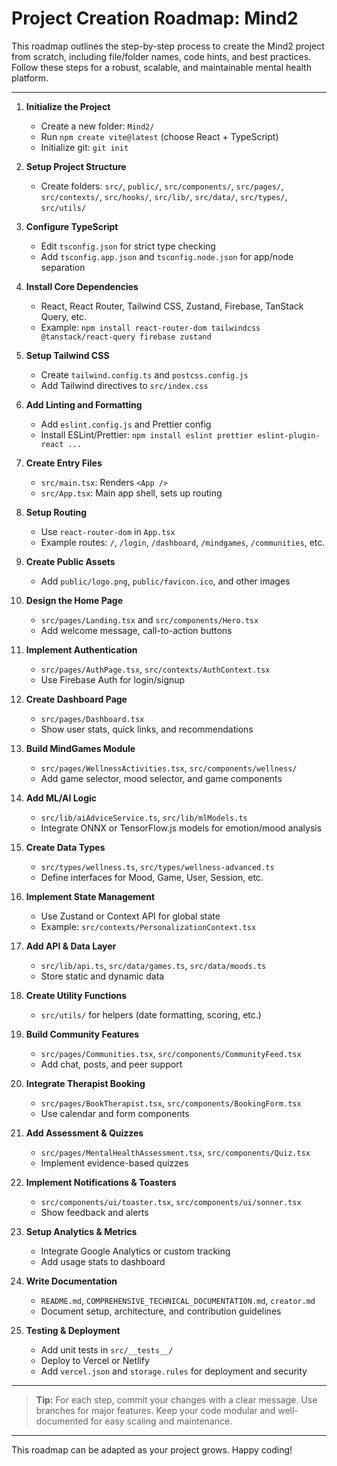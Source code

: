 # Project Creation Roadmap: Mind2

This roadmap outlines the step-by-step process to create the Mind2 project from scratch, including file/folder names, code hints, and best practices. Follow these steps for a robust, scalable, and maintainable mental health platform.

---

1. **Initialize the Project**

   - Create a new folder: `Mind2/`
   - Run `npm create vite@latest` (choose React + TypeScript)
   - Initialize git: `git init`

2. **Setup Project Structure**

   - Create folders: `src/`, `public/`, `src/components/`, `src/pages/`, `src/contexts/`, `src/hooks/`, `src/lib/`, `src/data/`, `src/types/`, `src/utils/`

3. **Configure TypeScript**

   - Edit `tsconfig.json` for strict type checking
   - Add `tsconfig.app.json` and `tsconfig.node.json` for app/node separation

4. **Install Core Dependencies**

   - React, React Router, Tailwind CSS, Zustand, Firebase, TanStack Query, etc.
   - Example: `npm install react-router-dom tailwindcss @tanstack/react-query firebase zustand`

5. **Setup Tailwind CSS**

   - Create `tailwind.config.ts` and `postcss.config.js`
   - Add Tailwind directives to `src/index.css`

6. **Add Linting and Formatting**

   - Add `eslint.config.js` and Prettier config
   - Install ESLint/Prettier: `npm install eslint prettier eslint-plugin-react ...`

7. **Create Entry Files**

   - `src/main.tsx`: Renders `<App />`
   - `src/App.tsx`: Main app shell, sets up routing

8. **Setup Routing**

   - Use `react-router-dom` in `App.tsx`
   - Example routes: `/`, `/login`, `/dashboard`, `/mindgames`, `/communities`, etc.

9. **Create Public Assets**

   - Add `public/logo.png`, `public/favicon.ico`, and other images

10. **Design the Home Page**

    - `src/pages/Landing.tsx` and `src/components/Hero.tsx`
    - Add welcome message, call-to-action buttons

11. **Implement Authentication**

    - `src/pages/AuthPage.tsx`, `src/contexts/AuthContext.tsx`
    - Use Firebase Auth for login/signup

12. **Create Dashboard Page**

    - `src/pages/Dashboard.tsx`
    - Show user stats, quick links, and recommendations

13. **Build MindGames Module**

    - `src/pages/WellnessActivities.tsx`, `src/components/wellness/`
    - Add game selector, mood selector, and game components

14. **Add ML/AI Logic**

    - `src/lib/aiAdviceService.ts`, `src/lib/mlModels.ts`
    - Integrate ONNX or TensorFlow.js models for emotion/mood analysis

15. **Create Data Types**

    - `src/types/wellness.ts`, `src/types/wellness-advanced.ts`
    - Define interfaces for Mood, Game, User, Session, etc.

16. **Implement State Management**

    - Use Zustand or Context API for global state
    - Example: `src/contexts/PersonalizationContext.tsx`

17. **Add API & Data Layer**

    - `src/lib/api.ts`, `src/data/games.ts`, `src/data/moods.ts`
    - Store static and dynamic data

18. **Create Utility Functions**

    - `src/utils/` for helpers (date formatting, scoring, etc.)

19. **Build Community Features**

    - `src/pages/Communities.tsx`, `src/components/CommunityFeed.tsx`
    - Add chat, posts, and peer support

20. **Integrate Therapist Booking**

    - `src/pages/BookTherapist.tsx`, `src/components/BookingForm.tsx`
    - Use calendar and form components

21. **Add Assessment & Quizzes**

    - `src/pages/MentalHealthAssessment.tsx`, `src/components/Quiz.tsx`
    - Implement evidence-based quizzes

22. **Implement Notifications & Toasters**

    - `src/components/ui/toaster.tsx`, `src/components/ui/sonner.tsx`
    - Show feedback and alerts

23. **Setup Analytics & Metrics**

    - Integrate Google Analytics or custom tracking
    - Add usage stats to dashboard

24. **Write Documentation**

    - `README.md`, `COMPREHENSIVE_TECHNICAL_DOCUMENTATION.md`, `creator.md`
    - Document setup, architecture, and contribution guidelines

25. **Testing & Deployment**
    - Add unit tests in `src/__tests__/`
    - Deploy to Vercel or Netlify
    - Add `vercel.json` and `storage.rules` for deployment and security

---

> **Tip:** For each step, commit your changes with a clear message. Use branches for major features. Keep your code modular and well-documented for easy scaling and maintenance.

---

This roadmap can be adapted as your project grows. Happy coding!
